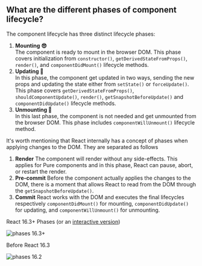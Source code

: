 ## What are the different phases of component lifecycle?

The component lifecycle has three distinct lifecycle phases:
   
1. **Mounting 😎** <br>
The component is ready to mount in the browser DOM. This phase covers initialization from `constructor()`, `getDerivedStateFromProps()`, `render()`, and `componentDidMount()` lifecycle methods.
2. **Updating 🤝** <br>
 In this phase, the component get updated in two ways, sending the new props and updating the state either from `setState()` or `forceUpdate()`. This phase covers `getDerivedStateFromProps()`, `shouldComponentUpdate()`, `render()`, `getSnapshotBeforeUpdate()` and `componentDidUpdate()` lifecycle methods.
3. **Unmounting 👋** <br>
 In this last phase, the component is not needed and get unmounted from the browser DOM. This phase includes `componentWillUnmount()` lifecycle method.

It's worth mentioning that React internally has a concept of phases when applying changes to the DOM. They are separated as follows

1. **Render** The component will render without any side-effects. This applies for Pure components and in this phase, React can pause, abort, or restart the render. 
2. **Pre-commit** Before the component actually applies the changes to the DOM, there is a moment that allows React to read from the DOM through the `getSnapshotBeforeUpdate()`.
3. **Commit** React works with the DOM and executes the final lifecycles respectively `componentDidMount()` for mounting, `componentDidUpdate()` for updating, and `componentWillUnmount()` for unmounting.

React 16.3+ Phases (or an [interactive version](http://projects.wojtekmaj.pl/react-lifecycle-methods-diagram/))

![phases 16.3+](https://github.com/sudheerj/reactjs-interview-questions/raw/master/images/phases16.3.jpg) 

Before React 16.3

![phases 16.2](https://github.com/sudheerj/reactjs-interview-questions/raw/master/images/phases.png)